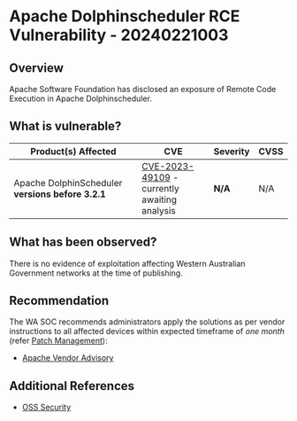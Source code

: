# Apache Dolphinscheduler RCE Vulnerability - 20240221003

## Overview

Apache Software Foundation has disclosed an exposure of Remote Code Execution in Apache Dolphinscheduler.

## What is vulnerable?

| Product(s) Affected                               | CVE                                                               | Severity | CVSS |
| ------------------------------------------------- | ----------------------------------------------------------------- | -------- | ---- |
| Apache DolphinScheduler **versions before 3.2.1** | [CVE-2023-49109](https://nvd.nist.gov/vuln/detail/CVE-2023-49109) -<br/> currently awaiting analysis | **N/A**  | N/A  |

## What has been observed?

There is no evidence of exploitation affecting Western Australian Government networks at the time of publishing.

## Recommendation

The WA SOC recommends administrators apply the solutions as per vendor instructions to all affected devices within expected timeframe of *one month* (refer [Patch Management](../guidelines/patch-management.md)):

- [Apache Vendor Advisory](https://lists.apache.org/thread/5b6yq2gov0fsy9x5dkvo8ws4rr45vkn8)

## Additional References

- [OSS Security](https://www.openwall.com/lists/oss-security/2024/02/20/4)
